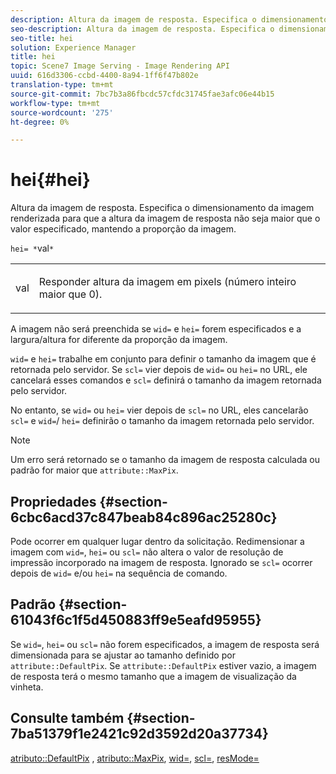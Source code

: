 ```yaml
---
description: Altura da imagem de resposta. Especifica o dimensionamento da imagem renderizada para que a altura da imagem de resposta não seja maior que o valor especificado, mantendo a proporção da imagem.
seo-description: Altura da imagem de resposta. Especifica o dimensionamento da imagem renderizada para que a altura da imagem de resposta não seja maior que o valor especificado, mantendo a proporção da imagem.
seo-title: hei
solution: Experience Manager
title: hei
topic: Scene7 Image Serving - Image Rendering API
uuid: 616d3306-ccbd-4400-8a94-1ff6f47b802e
translation-type: tm+mt
source-git-commit: 7bc7b3a86fbcdc57cfdc31745fae3afc06e44b15
workflow-type: tm+mt
source-wordcount: '275'
ht-degree: 0%

---
```



# hei{#hei}

Altura da imagem de resposta. Especifica o dimensionamento da imagem renderizada para que a altura da imagem de resposta não seja maior que o valor especificado, mantendo a proporção da imagem.

`hei= *`val`*`

<table id="simpletable_C3A31CA539DC4D9F8BE50290D1AFA5CA"> 
 <tr class="strow"> 
  <td class="stentry"> <p><span class="codeph"> <span class="varname"> val</span> </span> </p></td> 
  <td class="stentry"> <p>Responder altura da imagem em pixels (número inteiro maior que 0). </p></td> 
 </tr> 
</table>

A imagem não será preenchida se `wid=` e `hei=` forem especificados e a largura/altura for diferente da proporção da imagem.

`wid=` e  `hei=` trabalhe em conjunto para definir o tamanho da imagem que é retornada pelo servidor. Se `scl=` vier depois de `wid=` ou `hei=` no URL, ele cancelará esses comandos e `scl=` definirá o tamanho da imagem retornada pelo servidor.

No entanto, se `wid=` ou `hei=` vier depois de `scl=` no URL, eles cancelarão `scl=` e `wid=`/ `hei=` definirão o tamanho da imagem retornada pelo servidor.

>[!NOTE]
>
>Um erro será retornado se o tamanho da imagem de resposta calculada ou padrão for maior que `attribute::MaxPix`.

## Propriedades {#section-6cbc6acd37c847beab84c896ac25280c}

Pode ocorrer em qualquer lugar dentro da solicitação. Redimensionar a imagem com `wid=`, `hei=` ou `scl=` não altera o valor de resolução de impressão incorporado na imagem de resposta. Ignorado se `scl=` ocorrer depois de `wid=` e/ou `hei=` na sequência de comando.

## Padrão {#section-61043f6c1f5d450883ff9e5eafd95955}

Se `wid=`, `hei=` ou `scl=` não forem especificados, a imagem de resposta será dimensionada para se ajustar ao tamanho definido por `attribute::DefaultPix`. Se `attribute::DefaultPix` estiver vazio, a imagem de resposta terá o mesmo tamanho que a imagem de visualização da vinheta.

## Consulte também {#section-7ba51379f1e2421c92d3592d20a37734}

[atributo::DefaultPix](../../../../../ir-api/material-cat/image-rendering-api-ref/c-ir-material-catalog/c-ir-attributes-reference/r-ir-defaultpix.md#reference-102c98f9b5d24d2aaaeb756653fb0e6f) ,  [atributo::MaxPix](../../../../../ir-api/material-cat/image-rendering-api-ref/c-ir-material-catalog/c-ir-attributes-reference/r-ir-maxpix.md#reference-569f186bbc2840a6bd3cffa8ff3e7657),  [wid=](../../../../../ir-api/http-protocol/image-rendering-api-ref/c-ir-http-protocol-ref/c-ir-http-protocol-command-reference/r-ir-wid.md#reference-b7e691b0624941168c94b2749ae233ec),  [scl=](../../../../../ir-api/http-protocol/image-rendering-api-ref/c-ir-http-protocol-ref/c-ir-http-protocol-command-reference/r-ir-scl.md#reference-b14b51a6cbe34f0bba42880540592f29),  [resMode=](../../../../../ir-api/http-protocol/image-rendering-api-ref/c-ir-http-protocol-ref/c-ir-http-protocol-command-reference/r-ir-http-resmode.md#reference-851a5b636f8948cfb11456c9b7dab0d3)
